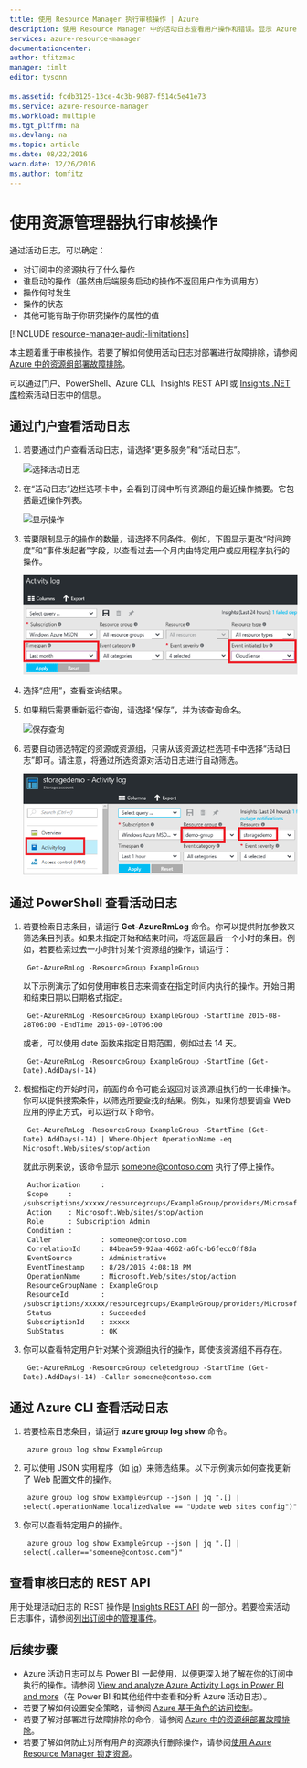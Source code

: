 ```yaml
---
title: 使用 Resource Manager 执行审核操作 | Azure
description: 使用 Resource Manager 中的活动日志查看用户操作和错误。显示 Azure 门户预览、PowerShell、Azure CLI 和 REST。
services: azure-resource-manager
documentationcenter: 
author: tfitzmac
manager: timlt
editor: tysonn

ms.assetid: fcdb3125-13ce-4c3b-9087-f514c5e41e73
ms.service: azure-resource-manager
ms.workload: multiple
ms.tgt_pltfrm: na
ms.devlang: na
ms.topic: article
ms.date: 08/22/2016
wacn.date: 12/26/2016
ms.author: tomfitz
---
```


# 使用资源管理器执行审核操作
通过活动日志，可以确定：

* 对订阅中的资源执行了什么操作
* 谁启动的操作（虽然由后端服务启动的操作不返回用户作为调用方）
* 操作何时发生
* 操作的状态
* 其他可能有助于你研究操作的属性的值

[!INCLUDE [resource-manager-audit-limitations](../../includes/resource-manager-audit-limitations.md)]

本主题着重于审核操作。若要了解如何使用活动日志对部署进行故障排除，请参阅 [Azure 中的资源组部署故障排除](./resource-manager-troubleshoot-deployments-portal.md)。

可以通过门户、PowerShell、Azure CLI、Insights REST API 或 [Insights .NET 库](https://www.nuget.org/packages/Microsoft.Azure.Insights/)检索活动日志中的信息。

## 通过门户查看活动日志
1. 若要通过门户查看活动日志，请选择“更多服务”和“活动日志”。

    ![选择活动日志](./media/resource-group-audit/select-audit-logs.png)  

2. 在“活动日志”边栏选项卡中，会看到订阅中所有资源组的最近操作摘要。它包括最近操作列表。

    ![显示操作](./media/resource-group-audit/audit-summary.png)  

3. 若要限制显示的操作的数量，请选择不同条件。例如，下图显示更改“时间跨度”和“事件发起者”字段，以查看过去一个月内由特定用户或应用程序执行的操作。

    ![设置筛选选项](./media/resource-group-audit/set-filter.png)  

4. 选择“应用”，查看查询结果。
5. 如果稍后需要重新运行查询，请选择“保存”，并为该查询命名。

    ![保存查询](./media/resource-group-audit/save-query.png)  

6. 若要自动筛选特定的资源或资源组，只需从该资源边栏选项卡中选择“活动日志”即可。请注意，将通过所选资源对活动日志进行自动筛选。

    ![按资源筛选](./media/resource-group-audit/filtered-by-resource.png)  

## 通过 PowerShell 查看活动日志
1. 若要检索日志条目，请运行 **Get-AzureRmLog** 命令。你可以提供附加参数来筛选条目列表。如果未指定开始和结束时间，将返回最后一个小时的条目。例如，若要检索过去一小时针对某个资源组的操作，请运行：

        Get-AzureRmLog -ResourceGroup ExampleGroup

    以下示例演示了如何使用审核日志来调查在指定时间内执行的操作。开始日期和结束日期以日期格式指定。

        Get-AzureRmLog -ResourceGroup ExampleGroup -StartTime 2015-08-28T06:00 -EndTime 2015-09-10T06:00

    或者，可以使用 date 函数来指定日期范围，例如过去 14 天。

        Get-AzureRmLog -ResourceGroup ExampleGroup -StartTime (Get-Date).AddDays(-14)
2. 根据指定的开始时间，前面的命令可能会返回对该资源组执行的一长串操作。你可以提供搜索条件，以筛选所要查找的结果。例如，如果你想要调查 Web 应用的停止方式，可以运行以下命令。

        Get-AzureRmLog -ResourceGroup ExampleGroup -StartTime (Get-Date).AddDays(-14) | Where-Object OperationName -eq Microsoft.Web/sites/stop/action

    就此示例来说，该命令显示 someone@contoso.com 执行了停止操作。

        Authorization     :
        Scope     : /subscriptions/xxxxx/resourcegroups/ExampleGroup/providers/Microsoft.Web/sites/ExampleSite
        Action    : Microsoft.Web/sites/stop/action
        Role      : Subscription Admin
        Condition :
        Caller            : someone@contoso.com
        CorrelationId     : 84beae59-92aa-4662-a6fc-b6fecc0ff8da
        EventSource       : Administrative
        EventTimestamp    : 8/28/2015 4:08:18 PM
        OperationName     : Microsoft.Web/sites/stop/action
        ResourceGroupName : ExampleGroup
        ResourceId        : /subscriptions/xxxxx/resourcegroups/ExampleGroup/providers/Microsoft.Web/sites/ExampleSite
        Status            : Succeeded
        SubscriptionId    : xxxxx
        SubStatus         : OK
3. 你可以查看特定用户针对某个资源组执行的操作，即使该资源组不再存在。

        Get-AzureRmLog -ResourceGroup deletedgroup -StartTime (Get-Date).AddDays(-14) -Caller someone@contoso.com

## 通过 Azure CLI 查看活动日志
1. 若要检索日志条目，请运行 **azure group log show** 命令。

        azure group log show ExampleGroup
2. 可以使用 JSON 实用程序（如 [jq](http://stedolan.github.io/jq/download/)）来筛选结果。以下示例演示如何查找更新了 Web 配置文件的操作。

        azure group log show ExampleGroup --json | jq ".[] | select(.operationName.localizedValue == "Update web sites config")"
3. 你可以查看特定用户的操作。

        azure group log show ExampleGroup --json | jq ".[] | select(.caller=="someone@contoso.com")"

## 查看审核日志的 REST API
用于处理活动日志的 REST 操作是 [Insights REST API](https://msdn.microsoft.com/zh-cn/library/azure/dn931943.aspx) 的一部分。若要检索活动日志事件，请参阅[列出订阅中的管理事件](https://msdn.microsoft.com/zh-cn/library/azure/dn931934.aspx)。

## 后续步骤
* Azure 活动日志可以与 Power BI 一起使用，以便更深入地了解在你的订阅中执行的操作。请参阅 [View and analyze Azure Activity Logs in Power BI and more](https://azure.microsoft.com/blog/analyze-azure-audit-logs-in-powerbi-more/)（在 Power BI 和其他组件中查看和分析 Azure 活动日志）。
* 若要了解如何设置安全策略，请参阅 [Azure 基于角色的访问控制](../active-directory/role-based-access-control-configure.md)。
* 若要了解对部署进行故障排除的命令，请参阅 [Azure 中的资源组部署故障排除](./resource-manager-troubleshoot-deployments-portal.md)。
* 若要了解如何防止对所有用户的资源执行删除操作，请参阅[使用 Azure Resource Manager 锁定资源](./resource-group-lock-resources.md)。

<!---HONumber=Mooncake_1219_2016-->